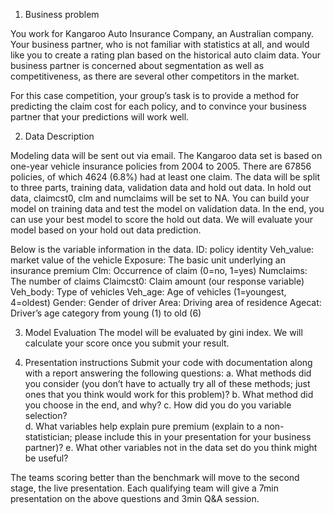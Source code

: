 1)	Business problem

You work for Kangaroo Auto Insurance Company, an Australian company.  Your business partner, who is not familiar with statistics at all, and would like you to create a rating plan based on the historical auto claim data.  Your business partner is concerned about segmentation as well as competitiveness, as there are several other competitors in the market.

For this case competition, your group’s task is to provide a method for predicting the claim cost for each policy, and to convince your business partner that your predictions will work well.  


2)	Data Description

Modeling data will be sent out via email. The Kangaroo data set is based on one-year vehicle insurance policies from 2004 to 2005. There are 67856 policies, of which 4624 (6.8%) had at least one claim. The data will be split to three parts, training data, validation data and hold out data. In hold out data, claimcst0, clm and numclaims will be set to NA. You can build your model on training data and test the model on validation data. In the end, you can use your best model to score the hold out data. We will evaluate your model based on your hold out data prediction. 

Below is the variable information in the data.
ID: policy identity
Veh_value: market value of the vehicle
Exposure: The basic unit underlying an insurance premium
Clm: Occurrence of claim (0=no, 1=yes)
Numclaims: The number of claims
Claimcst0:  Claim amount (our response variable)
Veh_body: Type of vehicles
Veh_age: Age of vehicles (1=youngest, 4=oldest)
Gender: Gender of driver
Area: Driving area of residence
Agecat: Driver’s age category from young (1) to old (6)


3)	Model Evaluation
The model will be evaluated by gini index. We will calculate your score once you submit your result.

4)	Presentation instructions
Submit your code with documentation along with a report answering the following questions:
a.	What methods did you consider (you don’t have to actually try all of these methods; just ones that you think would work for this problem)?
b.	What method did you choose in the end, and why?
c.	How did you do you variable selection?  
d.	What variables help explain pure premium (explain to a non-statistician; please include this in your presentation for your business partner)?
e.	What other variables not in the data set do you think might be useful?

The teams scoring better than the benchmark will move to the second stage, the live presentation. Each qualifying team will give a 7min presentation on the above questions and 3min Q&A session.
